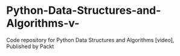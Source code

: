 # Python-Data-Structures-and-Algorithms-v-
Code repository for Python Data Structures and Algorithms [video], Published by Packt
